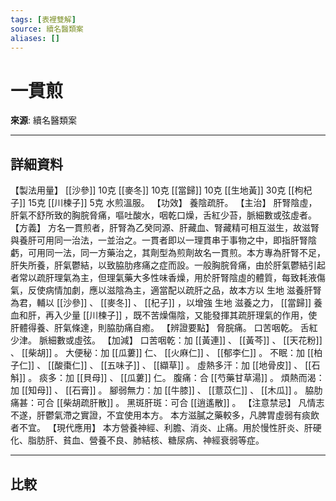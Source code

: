 ```yaml
---
tags: [表裡雙解]
source: 續名醫類案
aliases: []
---
```


# 一貫煎

**來源**: 續名醫類案  

---

## 詳細資料
【製法用量】 [[沙參]] 10克 [[麥冬]] 10克 [[當歸]] 10克 [[生地黃]] 30克 [[枸杞子]] 15克 [[川楝子]] 5克
水煎溫服。
【功效】
養陰疏肝。
【主治】
肝腎陰虛，肝氣不舒所致的胸脘脅痛，嘔吐酸水，咽乾口燥，舌紅少苔，脈細數或弦虛者。
【方義】
方名一貫煎者，肝腎為乙癸同源、肝藏血、腎藏精可相互滋生，故滋腎與養肝可用同一治法，一並治之。一貫者即以一理貫串于事物之中，即指肝腎陰虧，可用同一法，同一方藥治之，其劑型為煎劑故名一貫煎。本方專為肝腎不足，肝失所養，肝氣鬱結，以致脇肋疼痛之症而設。一般胸脘脅痛，由於肝氣鬱結引起者常以疏肝理氣為主，但理氣藥大多性味香燥，用於肝腎陰虛的體質，每致耗液傷氣，反使病情加劇，應以滋陰為主，適當配以疏肝之品，故本方以
生地
滋養肝腎為君，輔以 [[沙參]] 、 [[麥冬]] 、 [[杞子]] ，以增強
生地
滋養之力， [[當歸]] 養血和肝，再入少量 [[川楝子]] ，既不苦燥傷陰，又能發揮其疏肝理氣的作用，使肝體得養、肝氣條達，則脇肋痛自癒。
【辨證要點】
脅脘痛。
口苦咽乾。
舌紅少津。
脈細數或虛弦。
【加減】
口苦咽乾：加 [[黃連]] 、 [[黃芩]] 、 [[天花粉]] 、 [[柴胡]] 。
大便秘：加 [[瓜蔞]] 仁、 [[火麻仁]] 、 [[郁李仁]] 。
不眠：加 [[柏子仁]] 、 [[酸棗仁]] 、 [[五味子]] 、 [[纈草]] 。
虛熱多汗：加 [[地骨皮]] 、 [[石斛]] 。
痰多：加 [[貝母]] 、 [[瓜蔞]] 仁。
腹痛：合 [[芍藥甘草湯]] 。
煩熱而渴：加 [[知母]] 、 [[石膏]] 。
腳弱無力：加 [[牛膝]] 、 [[薏苡仁]] 、 [[木瓜]] 。
脇肋痛甚：可合 [[柴胡疏肝散]] 。
黑斑肝斑：可合 [[逍遙散]] 。
【注意禁忌】
凡情志不遂，肝鬱氣滯之實證，不宜使用本方。
本方滋膩之藥較多，凡脾胃虛弱有痰飲者不宜。
【現代應用】
本方營養神經、利膽、消炎、止痛。用於慢性肝炎、肝硬化、脂肪肝、貧血、營養不良、肺結核、糖尿病、神經衰弱等症。

---

## 比較
